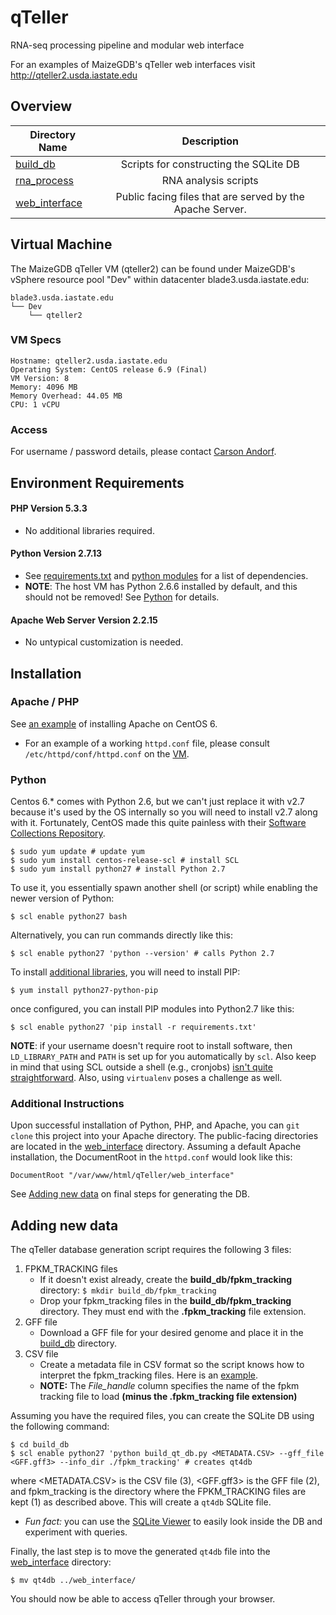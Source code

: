 qTeller
=======

RNA-seq processing pipeline and modular web interface

For an examples of MaizeGDB's qTeller web interfaces visit 
<a href="http://qteller2.usda.iastate.edu">http://qteller2.usda.iastate.edu</a>

## Overview ##

| Directory Name   | Description |
|------------------|:---------------------:|
| [build_db](/backup_of_build_db_web_interface/build_db) | Scripts for constructing the SQLite DB|
| [rna_process](/rna_process) | RNA analysis scripts|
| [web_interface](/backup_of_build_db_web_interface/web_interface) | Public facing files that are served by the Apache Server.|


## Virtual Machine ##

The MaizeGDB qTeller VM (qteller2) can be found under MaizeGDB's vSphere resource pool "Dev" within datacenter blade3.usda.iastate.edu:

```
blade3.usda.iastate.edu
└── Dev
    └── qteller2
```

### VM Specs

```
Hostname: qteller2.usda.iastate.edu
Operating System: CentOS release 6.9 (Final)
VM Version: 8
Memory: 4096 MB
Memory Overhead: 44.05 MB
CPU: 1 vCPU
```

### Access
For username / password details, please contact [Carson Andorf](mailto:carson.andorf@ars.usda.gov).


## Environment Requirements ##

#### PHP Version 5.3.3
* No additional libraries required.

#### Python Version 2.7.13
* See [requirements.txt](requirements.txt) and [python modules](python_modules.txt) for a list of dependencies.
* **NOTE**: The host VM has Python 2.6.6 installed by default, and this should not be removed! See [Python](#python) for details.

#### Apache Web Server Version 2.2.15
* No untypical customization is needed.


## Installation ##

### Apache / PHP
See [an example](https://support.rackspace.com/how-to/centos-6-apache-and-php-install/) of installing Apache on CentOS 6.
* For an example of a working `httpd.conf` file, please consult `/etc/httpd/conf/httpd.conf` on the [VM](#virtual-machine).

### Python

Centos 6.* comes with Python 2.6, but we can't just replace it with v2.7 because it's used by the OS internally so you will need to install v2.7 along with it.  Fortunately, CentOS made this quite painless with their [Software Collections Repository](http://wiki.centos.org/AdditionalResources/Repositories/SCL).
```
$ sudo yum update # update yum
$ sudo yum install centos-release-scl # install SCL 
$ sudo yum install python27 # install Python 2.7
``` 

To use it, you essentially spawn another shell (or script) while enabling the newer version of Python:

```
$ scl enable python27 bash
```

Alternatively, you can run commands directly like this:

```
$ scl enable python27 'python --version' # calls Python 2.7
```

To install [additional libraries](requirements.txt), you will need to install PIP:

```
$ yum install python27-python-pip
```

once configured, you can install PIP modules into Python2.7 like this:

```
$ scl enable python27 'pip install -r requirements.txt'
```

**NOTE**: if your username doesn't require root to install software, then `LD_LIBRARY_PATH` and `PATH` is set up for you automatically by `scl`.  Also keep in mind that using SCL outside a shell (e.g., cronjobs) [isn't quite straightforward](http://stackoverflow.com/questions/16631461/scl-enable-python27-bash).  Also, using `virtualenv` poses a challenge as well.


### Additional Instructions

Upon successful installation of Python, PHP, and Apache, you can `git clone` this project into your Apache directory. The public-facing directories are located in the [web_interface](/backup_of_build_db_web_interface/web_interface) directory. Assuming a default Apache installation, the DocumentRoot in the `httpd.conf` would look like this:

```
DocumentRoot "/var/www/html/qTeller/web_interface"
```

See [Adding new data](#adding-new-data) on final steps for generating the DB.

## Adding new data ##

The qTeller database generation script requires the following 3 files:
  1. FPKM_TRACKING files
      * If it doesn't exist already, create the **build_db/fpkm_tracking** directory:
      `$ mkdir build_db/fpkm_tracking`
      * Drop your fpkm_tracking files in the **build_db/fpkm_tracking** directory. They must end with the **.fpkm_tracking** file extension.
  2. GFF file
      * Download a GFF file for your desired genome and place it in the [build_db](/backup_of_build_db_web_interface/build_db) directory.
  3. CSV file
      * Create a metadata file in CSV format so the script knows how to interpret the fpkm_tracking files. Here is an [example](backup_of_build_db_web_interface/build_db/anno_meta_maizev4.csv).
      * **NOTE:** The *File_handle* column specifies the name of the fpkm tracking file to load **(minus the .fpkm_tracking file extension)**
    
Assuming you have the required files, you can create the SQLite DB using the following command: 

```
$ cd build_db
$ scl enable python27 'python build_qt_db.py <METADATA.CSV> --gff_file <GFF.gff3> --info_dir ./fpkm_tracking' # creates qt4db
```

where <METADATA.CSV> is the CSV file (3), <GFF.gff3> is the GFF file (2), and fpkm_tracking is the directory where the FPKM_TRACKING files are kept (1) as described above. This will create a `qt4db` SQLite file.

* *Fun fact:* you can use the [SQLite Viewer](http://inloop.github.io/sqlite-viewer/) to easily look inside the DB and experiment with queries.

Finally, the last step is to move the generated `qt4db` file into the [web_interface](/backup_of_build_db_web_interface/web_interface) directory:

```
$ mv qt4db ../web_interface/
```

You should now be able to access qTeller through your browser.
